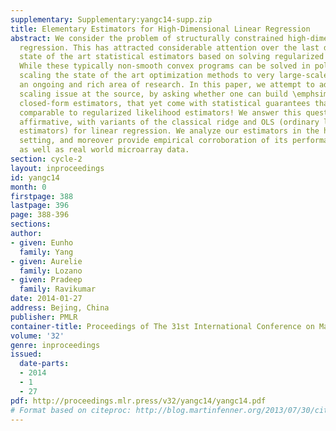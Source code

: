 ```yaml
---
supplementary: Supplementary:yangc14-supp.zip
title: Elementary Estimators for High-Dimensional Linear Regression
abstract: We consider the problem of structurally constrained high-dimensional linear
  regression. This has attracted considerable attention over the last decade, with
  state of the art statistical estimators based on solving regularized convex programs.
  While these typically non-smooth convex programs can be solved in polynomial time,
  scaling the state of the art optimization methods to very large-scale problems is
  an ongoing and rich area of research. In this paper, we attempt to address this
  scaling issue at the source, by asking whether one can build \emphsimpler possibly
  closed-form estimators, that yet come with statistical guarantees that are nonetheless
  comparable to regularized likelihood estimators! We answer this question in the
  affirmative, with variants of the classical ridge and OLS (ordinary least squares
  estimators) for linear regression. We analyze our estimators in the high-dimensional
  setting, and moreover provide empirical corroboration of its performance on simulated
  as well as real world microarray data.
section: cycle-2
layout: inproceedings
id: yangc14
month: 0
firstpage: 388
lastpage: 396
page: 388-396
sections: 
author:
- given: Eunho
  family: Yang
- given: Aurelie
  family: Lozano
- given: Pradeep
  family: Ravikumar
date: 2014-01-27
address: Bejing, China
publisher: PMLR
container-title: Proceedings of The 31st International Conference on Machine Learning
volume: '32'
genre: inproceedings
issued:
  date-parts:
  - 2014
  - 1
  - 27
pdf: http://proceedings.mlr.press/v32/yangc14/yangc14.pdf
# Format based on citeproc: http://blog.martinfenner.org/2013/07/30/citeproc-yaml-for-bibliographies/
---
```

